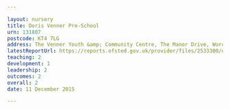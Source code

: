 ```yaml
---

layout: nursery
title: Doris Venner Pre-School
urn: 131807
postcode: KT4 7LG
address: The Venner Youth &amp; Community Centre, The Manor Drive, Worcester Park, Surrey, KT4 7LG
latestReportUrl: https://reports.ofsted.gov.uk/provider/files/2533300/urn/131807.pdf
teaching: 2
development: 1
leadership: 2
outcomes: 2
overall: 2
date: 11 December 2015

---
```

